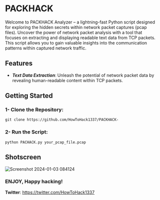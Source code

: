 # PACKHACK
Welcome to PACKHACK Analyzer – a lightning-fast Python script designed for exploring the hidden secrets within network packet captures (pcap files). Uncover the power of network packet analysis with a tool that focuses on extracting and displaying readable text data from TCP packets. This script allows you to gain valuable insights into the communication patterns within captured network traffic.

## Features

- ***Text Data Extraction***: Unleash the potential of network packet data by revealing human-readable content within TCP packets.






## Getting Started

### 1- Clone the Repository:
```
git clone https://github.com/HowToHack1337/PACKHACK-
```

### 2- Run the Script:
```
python PACHACK.py your_pcap_file.pcap
```

## Shotscreen


![Screenshot 2024-01-03 084124](https://github.com/HowToHack1337/PACKHACK-/assets/154912356/7e9fb01d-576b-4b2d-8895-375d5d28d61d)



### ENJOY, Happy hacking!
**Twitter**: https://twitter.com/HowToHack1337


